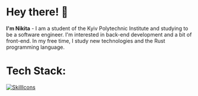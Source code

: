 # Hey there! 👋
**I'm Nikita** - I am a student of the Kyiv Polytechnic Institute and studying to be a software engineer. I'm interested in back-end development and a bit of front-end. In my free time, I study new technologies and the Rust programming language.

# Tech Stack:
[![SkillIcons](https://skillicons.dev/icons?i=python,django,postgres,js,rust,docker,git,linux)](https://skillicons.dev)
